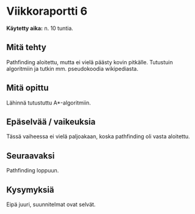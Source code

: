 # Viikkoraportti 6

**Käytetty aika:** n. 10 tuntia.

## Mitä tehty
Pathfinding aloitettu, mutta ei vielä päästy kovin pitkälle. Tutustuin algoritmiin ja tutkin mm. pseudokoodia wikipediasta.

## Mitä opittu
Lähinnä tutustuttu A*-algoritmiin.

## Epäselvää / vaikeuksia
Tässä vaiheessa ei vielä paljoakaan, koska pathfinding oli vasta aloitettu.

## Seuraavaksi
Pathfinding loppuun.

## Kysymyksiä
Eipä juuri, suunnitelmat ovat selvät.